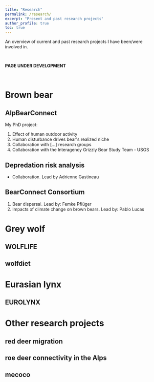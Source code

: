```yaml
---
title: "Research"
permalink: /research/
excerpt: "Present and past research projects"
author_profile: true
toc: true
---
```


An overview of current and past research projects I have been/were involved in.

<br>

**PAGE UNDER DEVELOPMENT** 

<br>

# Brown bear

## AlpBearConnect
My PhD project:

1. Effect of human outdoor activity
2. Human disturbance drives bear's realized niche
3. Collaboration with [...] research groups
4. Collaboration with the Interagency Grizzly Bear Study Team - USGS

## Depredation risk analysis
- Collaboration. Lead by Adrienne Gastineau

## BearConnect Consortium
1. Bear dispersal. Lead by: Femke Pflüger
2. Impacts of climate change on brown bears. Lead by: Pablo Lucas 



# Grey wolf

## WOLFLIFE

## wolfdiet





# Eurasian lynx
## EUROLYNX

# Other research projects
## red deer migration

## roe deer connectivity in the Alps

## mecoco

